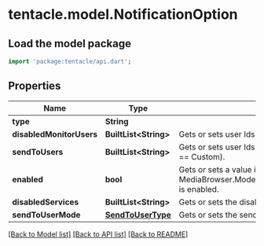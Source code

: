 # tentacle.model.NotificationOption

## Load the model package
```dart
import 'package:tentacle/api.dart';
```

## Properties
Name | Type | Description | Notes
------------ | ------------- | ------------- | -------------
**type** | **String** |  | [optional] 
**disabledMonitorUsers** | **BuiltList&lt;String&gt;** | Gets or sets user Ids to not monitor (it's opt out). | [optional] 
**sendToUsers** | **BuiltList&lt;String&gt;** | Gets or sets user Ids to send to (if SendToUserMode == Custom). | [optional] 
**enabled** | **bool** | Gets or sets a value indicating whether this MediaBrowser.Model.Notifications.NotificationOption is enabled. | [optional] 
**disabledServices** | **BuiltList&lt;String&gt;** | Gets or sets the disabled services. | [optional] 
**sendToUserMode** | [**SendToUserType**](SendToUserType.md) | Gets or sets the send to user mode. | [optional] 

[[Back to Model list]](../README.md#documentation-for-models) [[Back to API list]](../README.md#documentation-for-api-endpoints) [[Back to README]](../README.md)


